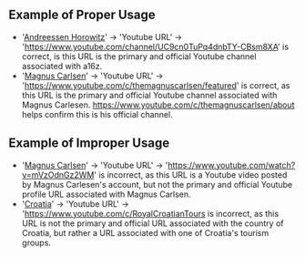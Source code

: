 ## Example of Proper Usage
* '[Andreessen Horowitz](https://golden.com/wiki/Andreessen_Horowitz_(a16z)-K4N)' -> 'Youtube URL' -> 'https://www.youtube.com/channel/UC9cn0TuPq4dnbTY-CBsm8XA' is correct, is this URL is the primary and official Youtube channel associated with a16z.
* '[Magnus Carlsen](https://golden.com/wiki/Magnus_Carlsen-ZPKDG)' -> 'Youtube URL' -> 'https://www.youtube.com/c/themagnuscarlsen/featured' is correct, as this URL is the primary and official Youtube channel associated with Magnus Carlesen. https://www.youtube.com/c/themagnuscarlsen/about helps confirm this is his official channel.

## Example of Improper Usage
* '[Magnus Carlsen](https://golden.com/wiki/Magnus_Carlsen-ZPKDG)' -> 'Youtube URL' -> 'https://www.youtube.com/watch?v=mVzOdnGz2WM' is incorrect, as this URL is a Youtube video posted by Magnus Carlesen's account, but not the primary and official Youtube profile URL associated with Magnus Carlsen.
* '[Croatia](https://golden.com/wiki/Croatia-EP88)' -> 'Youtube URL' -> 'https://www.youtube.com/c/RoyalCroatianTours is incorrect, as this URL is not the primary and official URL associated with the country of Croatia, but rather a URL associated with one of Croatia's tourism groups.
